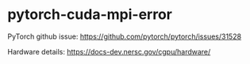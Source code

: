 # pytorch-cuda-mpi-error

PyTorch github issue: https://github.com/pytorch/pytorch/issues/31528

Hardware details: https://docs-dev.nersc.gov/cgpu/hardware/
